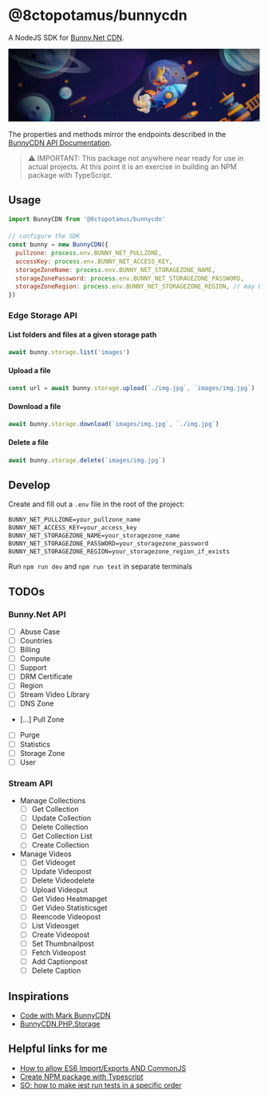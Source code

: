 # @8ctopotamus/bunnycdn

A NodeJS SDK for [Bunny.Net CDN](https://bunny.net/).

<a href="https://bunny.net/" target="_blank" title="Bunny.net website">![Bunny.net hero banner graphic](./tests/bunnynet-banner.webp)</a>

The properties and methods mirror the endpoints described in the [BunnyCDN API Documentation](https://docs.bunny.net/docs).

> ⚠ IMPORTANT: This package not anywhere near ready for use in actual projects. At this point it is an exercise in building an NPM package with TypeScript.

## Usage

```js
import BunnyCDN from '@8ctopotamus/bunnycdn'

// configure the SDK
const bunny = new BunnyCDN({
  pullzone: process.env.BUNNY_NET_PULLZONE,
  accessKey: process.env.BUNNY_NET_ACCESS_KEY,
  storageZoneName: process.env.BUNNY_NET_STORAGEZONE_NAME,
  storageZonePassword: process.env.BUNNY_NET_STORAGEZONE_PASSWORD,
  storageZoneRegion: process.env.BUNNY_NET_STORAGEZONE_REGION, // may be excluded if not applicable
})

```

### Edge Storage API

#### List folders and files at a given storage path

```js
await bunny.storage.list('images')
```

#### Upload a file

```js
const url = await bunny.storage.upload(`./img.jpg`, `images/img.jpg`)
```

#### Download a file

```js
await bunny.storage.download(`images/img.jpg`, `./img.jpg`)
```

#### Delete a file

```js
await bunny.storage.delete(`images/img.jpg`)
```

## Develop

Create and fill out a `.env` file in the root of the project:

```env
BUNNY_NET_PULLZONE=your_pullzone_name
BUNNY_NET_ACCESS_KEY=your_access_key
BUNNY_NET_STORAGEZONE_NAME=your_storagezone_name
BUNNY_NET_STORAGEZONE_PASSWORD=your_storagezone_password
BUNNY_NET_STORAGEZONE_REGION=your_storagezone_region_if_exists
```

Run `npm run dev` and `npm run test` in separate terminals

## TODOs

### Bunny.Net API

* [ ] Abuse Case
* [ ] Countries
* [ ] Billing
* [ ] Compute
* [ ] Support
* [ ] DRM Certificate
* [ ] Region
* [ ] Stream Video Library
* [ ] DNS Zone
* [...] Pull Zone
* [ ] Purge
* [ ] Statistics
* [ ] Storage Zone
* [ ] User

### Stream API

* Manage Collections
  * [ ] Get Collection
  * [ ] Update Collection
  * [ ] Delete Collection
  * [ ] Get Collection List
  * [ ] Create Collection

* Manage Videos
  * [ ] Get Videoget
  * [ ] Update Videopost
  * [ ] Delete Videodelete
  * [ ] Upload Videoput
  * [ ] Get Video Heatmapget
  * [ ] Get Video Statisticsget
  * [ ] Reencode Videopost
  * [ ] List Videosget
  * [ ] Create Videopost
  * [ ] Set Thumbnailpost
  * [ ] Fetch Videopost
  * [ ] Add Captionpost
  * [ ] Delete Caption

## Inspirations

* [Code with Mark BunnyCDN](https://github.com/codewithmark/bunnycdn)
* [BunnyCDN.PHP.Storage](https://github.com/BunnyWay/BunnyCDN.PHP.Storage#downloading-objects)

## Helpful links for me

* [How to allow ES6 Import/Exports AND CommonJS](https://www.sensedeep.com/blog/posts/2021/how-to-create-single-source-npm-module.html)
* [Create NPM package with Typescript](https://spfx-app.dev/create-your-npm-package-with-typescript-in-a-few-minutes)
* [SO: how to make jest run tests in a specific order](https://stackoverflow.com/questions/49247539/how-to-make-jest-run-tests-in-a-specific-order)

